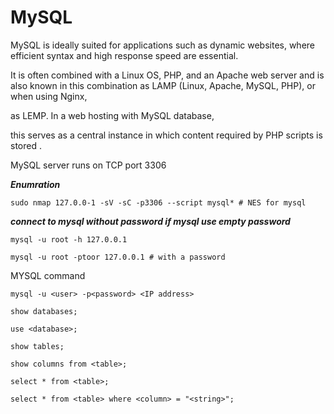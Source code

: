# MySQL 

MySQL is ideally suited for applications such as dynamic websites, where efficient syntax and high response speed are essential. 

It is often combined with a Linux OS, PHP, and an Apache web server and is also known in this combination as LAMP (Linux, Apache, MySQL, PHP), or when using Nginx,

as LEMP. In a web hosting with MySQL database, 

this serves as a central instance in which content required by PHP scripts is stored .

MySQL server runs on TCP port 3306 

***Enumration***

```shell
sudo nmap 127.0.0-1 -sV -sC -p3306 --script mysql* # NES for mysql 

```

***connect to mysql without password if mysql use empty password***

```shell
mysql -u root -h 127.0.0.1

```
```shell
mysql -u root -ptoor 127.0.0.1 # with a password 

```

MYSQL command 
```
mysql -u <user> -p<password> <IP address> 

show databases; 

use <database>; 	

show tables; 	

show columns from <table>; 

select * from <table>; 	

select * from <table> where <column> = "<string>"; 	

```
